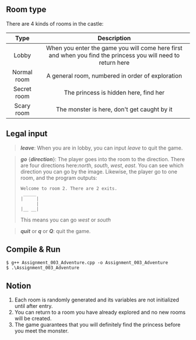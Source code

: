## Room type

There are 4 kinds of rooms in the castle:

|    Type     |                                                 Description                                                  |
| :---------: | :----------------------------------------------------------------------------------------------------------: |
|    Lobby    | When you enter the game you will come here first and when you find the princess you will need to return here |
| Normal room |                               A general room, numbered in order of exploration                               |
| Secret room |                                    The princess is hidden here, find her                                     |
| Scary room  |                                 The monster is here, don't get caught by it                                  |

## Legal input

> ***leave***: When you are in lobby, you can input *leave* to quit the game.

> ***go*** {***direction***}: The player goes into the room to the direction. There are four directions here:*north*, *south*, *west*, *east*. You can see which direction you can go by the 
> image. Likewise, the player go to one room, and the program outputs:
>  ```shell
>  Welcome to room 2. There are 2 exits.
>   _____
>  |     |
>        |
>  |__ __|
>  ```
> This means you can go *west* or *south*
> 

> ***quit*** or ***q*** or ***Q***: quit the game.

## Compile & Run

```shell
$ g++ Assignment_003_Adventure.cpp -o Assignment_003_Adventure
$ .\Assignment_003_Adventure
```

## Notion

  1. Each room is randomly generated and its variables are not initialized until after entry.
  2. You can return to a room you have already explored and no new rooms will be created.
  3. The game guarantees that you will definitely find the princess before you meet the monster.

